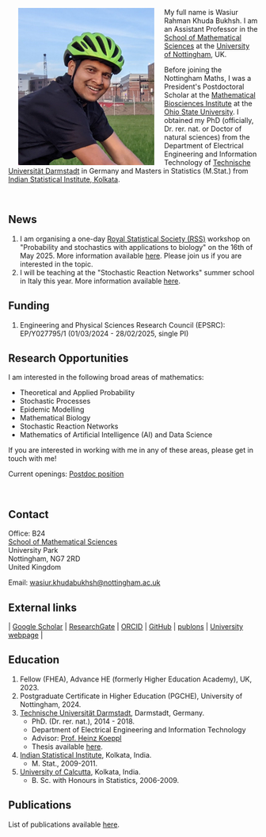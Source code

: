 
<div class="row">
  <div class="col">
      <img align="left" src="/image/Wasiur_bike.jpg" alt="My only professional picture" width="275" hspace="20"/>
    <p float="right">My full name is Wasiur Rahman Khuda Bukhsh. I am an Assistant Professor in the <a href="https://www.nottingham.ac.uk/mathematics/">School of Mathematical Sciences</a> at the <a href="https://www.nottingham.ac.uk/">University of Nottingham</a>, UK.
    </p>
    <p float="right">Before joining the Nottingham Maths, I was a President's Postdoctoral Scholar at the <a href="https://mbi.osu.edu">Mathematical Biosciences Institute</a> at the <a href="https://www.osu.edu">Ohio State University</a>. I obtained my PhD (officially, Dr. rer. nat. or Doctor of natural sciences) from the Department of Electrical Engineering and Information Technology of <a href="https://www.tu-darmstadt.de/index.en.jsp">Technische Universität Darmstadt</a> in Germany and Masters in Statistics (M.Stat.) from <a href="https://www.isical.ac.in/">Indian Statistical Institute, Kolkata</a>. 
    </p>
    <p></p>
  </div>
</div>


[1]: /image/BALA_1.jpeg
<br>

## News
1. I am organising a one-day <a href="https://www.rss.org.uk/">Royal Statistical Society (RSS)</a> workshop on "Probability and stochastics with applications to biology" on the 16th of May 2025. More information available <a href="Probability and stochastics with applications to biology
">here</a>. Please join us if you are interested in the topic.
2. I will be teaching at the "Stochastic Reaction Networks" summer school in Italy this year. More information available <a href="https://constrained.polito.it/stochastic-reaction-networks-summer-school/">here</a>. 


## Funding 

1. Engineering and Physical Sciences Research Council (EPSRC): EP/Y027795/1 (01/03/2024 - 28/02/2025, single PI)

## Research Opportunities 

I am interested in the following broad areas of mathematics:

* Theoretical and Applied Probability
* Stochastic Processes
* Epidemic Modelling
* Mathematical Biology
* Stochastic Reaction Networks
* Mathematics of Artificial Intelligence (AI) and Data Science

If you are interested in working with me in any of these areas, please get in touch with me! 

Current openings: [Postdoc position](https://jobs.nottingham.ac.uk/vacancy.aspx?ref=SCI053124) 

<br>

## Contact
Office: B24  
[School of Mathematical Sciences](https://www.nottingham.ac.uk/mathematics/)  
University Park  
Nottingham, NG7 2RD  
United Kingdom

Email: wasiur.khudabukhsh@nottingham.ac.uk



## External links
| [Google Scholar](https://scholar.google.de/citations?user=omkLnoEAAAAJ&hl=en) | [ResearchGate](https://www.researchgate.net/profile/Wasiur_R_Khudabukhsh) | [ORCID](https://orcid.org/0000-0003-1803-0470) | [GitHub](https://github.com/wasiur) | [publons](https://publons.com/researcher/3228507/wasiur-r-khudabukhsh) | [University webpage](https://www.nottingham.ac.uk/mathematics/people/wasiur.khudabukhsh) |


## Education

1.  Fellow (FHEA), Advance HE (formerly Higher Education Academy), UK, 2023. 
2.  Postgraduate Certificate in Higher Education (PGCHE), University of Nottingham, 2024. 
3. [Technische Universität Darmstadt](https://www.tu-darmstadt.de/index.en.jsp), Darmstadt, Germany.
    * PhD. (Dr. rer. nat.), 2014 - 2018.
    * Department of Electrical Engineering and Information Technology 
    * Advisor: [Prof. Heinz Koeppl](http://www.bcs.tu-darmstadt.de/biocomm/people_1/professor/heinzkoeppl.en.jsp)
    * Thesis available [here](http://tuprints.ulb.tu-darmstadt.de/7588/).
4. [Indian Statistical Institute](http://www.isical.ac.in/), Kolkata, India.
    * M. Stat., 2009-2011.
5. [University of Calcutta](http://www.caluniv.ac.in/), Kolkata, India.
    * B. Sc. with Honours in Statistics, 2006-2009. 

## Publications 

List of publications available [here](https://wasiur.github.io/Publications/).
